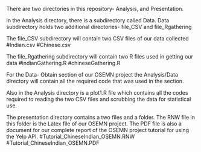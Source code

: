 There are two directories in this repository- Analysis, and Presentation.

In the Analysis directory, there is a subdirectory called Data.
Data subdirectory holds two additional directories- file_CSV and file_Rgathering

The file_CSV subdirectory will contain two CSV files of our data collected
#Indian.csv
#Chinese.csv

The file_Rgathering subdirectory will contain two R files used in getting our data
#indianGathering.R
#chineseGathering.R

For the Data- Obtain section of our OSEMN project the Analysis/Data directory will
contain all the required code that was used in the section. 

Also in the Analysis directory is a plot1.R file which contains all the codes required
to reading the two CSV files and scrubbing the data for statistical use. 

The presentation directory contains a two files and a folder. The RNW file in this folder
is the Latex file of our OSEMN project. The PDF file is also a document for our complete
report of the OSEMN project tutorial for using the Yelp API.
#Tutorial_ChineseIndian_OSEMN.RNW
#Tutorial_ChineseIndian_OSEMN.PDF